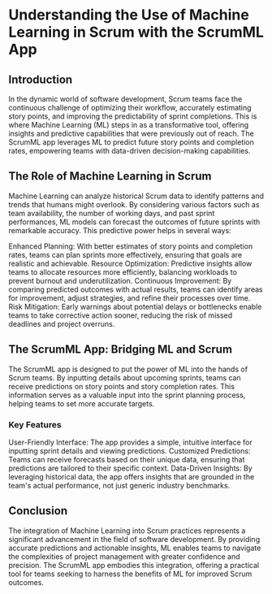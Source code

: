 # Understanding the Use of Machine Learning in Scrum with the ScrumML App

## Introduction
In the dynamic world of software development, Scrum teams face the continuous challenge of optimizing their workflow, accurately estimating story points, and improving the predictability of sprint completions. This is where Machine Learning (ML) steps in as a transformative tool, offering insights and predictive capabilities that were previously out of reach. The ScrumML app leverages ML to predict future story points and completion rates, empowering teams with data-driven decision-making capabilities.

## The Role of Machine Learning in Scrum
Machine Learning can analyze historical Scrum data to identify patterns and trends that humans might overlook. By considering various factors such as team availability, the number of working days, and past sprint performances, ML models can forecast the outcomes of future sprints with remarkable accuracy. This predictive power helps in several ways:

Enhanced Planning: With better estimates of story points and completion rates, teams can plan sprints more effectively, ensuring that goals are realistic and achievable.
Resource Optimization: Predictive insights allow teams to allocate resources more efficiently, balancing workloads to prevent burnout and underutilization.
Continuous Improvement: By comparing predicted outcomes with actual results, teams can identify areas for improvement, adjust strategies, and refine their processes over time.
Risk Mitigation: Early warnings about potential delays or bottlenecks enable teams to take corrective action sooner, reducing the risk of missed deadlines and project overruns.

## The ScrumML App: Bridging ML and Scrum
The ScrumML app is designed to put the power of ML into the hands of Scrum teams. By inputting details about upcoming sprints, teams can receive predictions on story points and story completion rates. This information serves as a valuable input into the sprint planning process, helping teams to set more accurate targets.

### Key Features
User-Friendly Interface: The app provides a simple, intuitive interface for inputting sprint details and viewing predictions.
Customized Predictions: Teams can receive forecasts based on their unique data, ensuring that predictions are tailored to their specific context.
Data-Driven Insights: By leveraging historical data, the app offers insights that are grounded in the team's actual performance, not just generic industry benchmarks.

## Conclusion
The integration of Machine Learning into Scrum practices represents a significant advancement in the field of software development. By providing accurate predictions and actionable insights, ML enables teams to navigate the complexities of project management with greater confidence and precision. The ScrumML app embodies this integration, offering a practical tool for teams seeking to harness the benefits of ML for improved Scrum outcomes.
